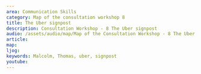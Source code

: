 ```yaml
---
area: Communication Skills
category: Map of the consultation workshop 8
title: The Uber signpost
description: Consultation Workshop - 8 The Uber signpost
audio: /assets/audio/map/Map of the Consultation Workshop - 8 The Uber signpost - Malcolm - MQ.mp3
article: 
map:
ljog:  
keywords: Malcolm, Thomas, uber, signpost
youtube: 
--- 
```

